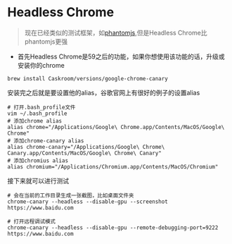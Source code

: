 # Headless Chrome

> 现在已经类似的测试框架，如[phantomjs](http://phantomjs.org/),但是Headless Chrome比phantomjs更强

- 首先Headless Chrome是59之后的功能，如果你想使用该功能的话，升级或安装你的chrome
```
brew install Caskroom/versions/google-chrome-canary  
```

安装完之后就是要设置他的alias，谷歌官网上有很好的例子的设置alias

```
# 打开.bash_profile文件
vim ~/.bash_profile
# 添加chrome alias
alias chrome="/Applications/Google\ Chrome.app/Contents/MacOS/Google\ Chrome"
# 添加chrome-canary alias
alias chrome-canary="/Applications/Google\ Chrome\ Canary.app/Contents/MacOS/Google\ Chrome\ Canary"
# 添加chromius alias
alias chromium="/Applications/Chromium.app/Contents/MacOS/Chromium"
```

接下来就可以进行测试
```
# 会在当前的工作目录生成一张截图，比如桌面文件夹
chrome-canary --headless --disable-gpu --screenshot https://www.baidu.com

# 打开远程调试模式
chrome-canary --headless --disable-gpu --remote-debugging-port=9222 https://www.baidu.com
```
